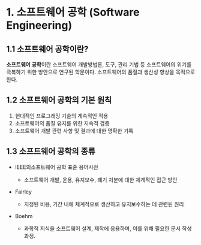 # 1. 소프트웨어 공학 (Software Engineering)
## 1.1 소프트웨어 공학이란?
**소프트웨어 공학**이란 소프트웨어 개발방법론, 도구, 관리 기법 등 소프트웨어의 위기를 극복하기 위한 방안으로 연구된 학문이다. 소프트웨어의 품질과 생산성 향상을 목적으로 한다.

## 1.2 소프트웨어 공학의 기본 원칙
1. 현대적인 프로그래밍 기술의 계속적인 적용
2. 소프트웨어의 품질 유지를 위한 지속적 검증
3. 소프트웨어 개발 관련 사항 및 결과에 대한 명확한 기록

## 1.3 소프트웨어 공학의 종류
- IEEE의소프트웨어 공학 표준 용어사전
    + 소프트웨어 개발, 운용, 유지보수, 폐기 처분에 대한 체계적인 접근 방안

- Fairley
    + 지정된 비용, 기간 내에 체계적으로 생산하고 유지보수하는 데 관련된 원리

- Boehm
	+ 과학적 지식을 소프트웨어 설계, 제작에 응용하며, 이를 위해 필요한 문서 작성 과정.